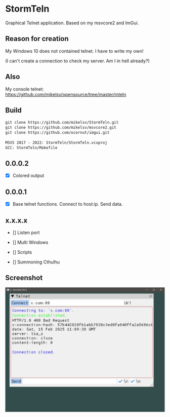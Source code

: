 # StormTeln
Graphical Telnet application. Based on my msvcore2 and ImGui.

## Reason for creation
My Windows 10 does not contained telnet. I have to write my own!

(I can't create a connection to check my server. Am I in hell already?)

## Also
My console telnet: https://github.com/mikelsv/opensource/tree/master/mteln

## Build
```
git clone https://github.com/mikelsv/StormTeln.git
git clone https://github.com/mikelsv/msvcore2.git
git clone https://github.com/ocornut/imgui.git

MSVS 2017 - 2022: StormTeln/StormTeln.vcxproj
GCC: StormTeln/Makefile
```

## 0.0.0.2
- [x] Colored output

## 0.0.0.1
- [x] Base telnet functions. Connect to host:ip. Send data.

## x.x.x.x
- [] Listen port

- [] Multi Windows

- [] Scripts

- [] Summoning Cthulhu


## Screenshot
![StormTeln](https://github.com/mikelsv/StormTeln/blob/main/screenshot/StormTeln%200.0.0.2.jpg)
